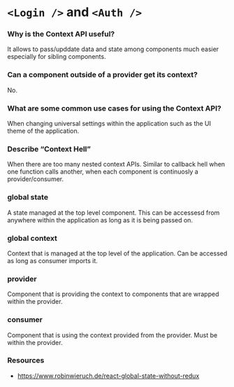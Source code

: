 # `<Login />` and `<Auth />`

### Why is the Context API useful?
It allows to pass/upddate data and state among components much easier especially for sibling components.
### Can a component outside of a provider get its context?
No.
### What are some common use cases for using the Context API?
When changing universal settings within the application such as the UI theme of the application. 
### Describe “Context Hell”
When there are too many nested context APIs. Similar to callback hell when one function calls another, when each component is continuosly a provider/consumer.

### global state
A state managed at the top level component. This can be accessesd from anywhere within the application as long as it is being passed on.
### global context
Context that is managed at the top level of the application. Can be accessed as long as consumer imports it.
### provider
Component that is providing the context to components that are wrapped within the provider.
### consumer
Component that is using the context provided from the provider. Must be within the provider.

### Resources
- https://www.robinwieruch.de/react-global-state-without-redux
